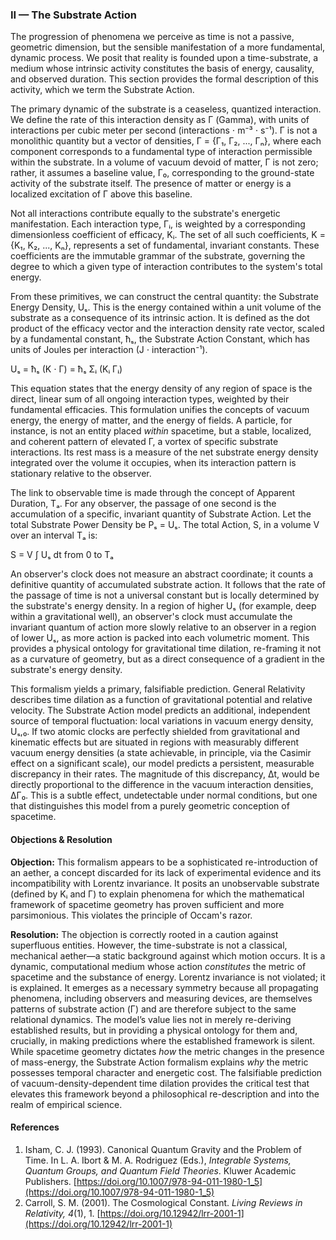 ### II — The Substrate Action

The progression of phenomena we perceive as time is not a passive, geometric dimension, but the sensible manifestation of a more fundamental, dynamic process. We posit that reality is founded upon a time-substrate, a medium whose intrinsic activity constitutes the basis of energy, causality, and observed duration. This section provides the formal description of this activity, which we term the Substrate Action.

The primary dynamic of the substrate is a ceaseless, quantized interaction. We define the rate of this interaction density as Γ (Gamma), with units of interactions per cubic meter per second (interactions ⋅ m⁻³ ⋅ s⁻¹). Γ is not a monolithic quantity but a vector of densities, Γ = {Γ₁, Γ₂, ..., Γₙ}, where each component corresponds to a fundamental type of interaction permissible within the substrate. In a volume of vacuum devoid of matter, Γ is not zero; rather, it assumes a baseline value, Γ₀, corresponding to the ground-state activity of the substrate itself. The presence of matter or energy is a localized excitation of Γ above this baseline.

Not all interactions contribute equally to the substrate's energetic manifestation. Each interaction type, Γᵢ, is weighted by a corresponding dimensionless coefficient of efficacy, Kᵢ. The set of all such coefficients, K = {K₁, K₂, ..., Kₙ}, represents a set of fundamental, invariant constants. These coefficients are the immutable grammar of the substrate, governing the degree to which a given type of interaction contributes to the system's total energy.

From these primitives, we can construct the central quantity: the Substrate Energy Density, Uₛ. This is the energy contained within a unit volume of the substrate as a consequence of its intrinsic action. It is defined as the dot product of the efficacy vector and the interaction density rate vector, scaled by a fundamental constant, ħₛ, the Substrate Action Constant, which has units of Joules per interaction (J ⋅ interaction⁻¹).

Uₛ = ħₛ (K ⋅ Γ) = ħₛ Σᵢ (Kᵢ Γᵢ)

This equation states that the energy density of any region of space is the direct, linear sum of all ongoing interaction types, weighted by their fundamental efficacies. This formulation unifies the concepts of vacuum energy, the energy of matter, and the energy of fields. A particle, for instance, is not an entity placed *within* spacetime, but a stable, localized, and coherent pattern of elevated Γ, a vortex of specific substrate interactions. Its rest mass is a measure of the net substrate energy density integrated over the volume it occupies, when its interaction pattern is stationary relative to the observer.

The link to observable time is made through the concept of Apparent Duration, Tₐ. For any observer, the passage of one second is the accumulation of a specific, invariant quantity of Substrate Action. Let the total Substrate Power Density be Pₛ = Uₛ. The total Action, S, in a volume V over an interval Tₐ is:

S = V ∫ Uₛ dt from 0 to Tₐ

An observer's clock does not measure an abstract coordinate; it counts a definitive quantity of accumulated substrate action. It follows that the rate of the passage of time is not a universal constant but is locally determined by the substrate's energy density. In a region of higher Uₛ (for example, deep within a gravitational well), an observer's clock must accumulate the invariant quantum of action more slowly relative to an observer in a region of lower Uₛ, as more action is packed into each volumetric moment. This provides a physical ontology for gravitational time dilation, re-framing it not as a curvature of geometry, but as a direct consequence of a gradient in the substrate's energy density.

This formalism yields a primary, falsifiable prediction. General Relativity describes time dilation as a function of gravitational potential and relative velocity. The Substrate Action model predicts an additional, independent source of temporal fluctuation: local variations in vacuum energy density, Uₛ,₀. If two atomic clocks are perfectly shielded from gravitational and kinematic effects but are situated in regions with measurably different vacuum energy densities (a state achievable, in principle, via the Casimir effect on a significant scale), our model predicts a persistent, measurable discrepancy in their rates. The magnitude of this discrepancy, Δt, would be directly proportional to the difference in the vacuum interaction densities, ΔΓ₀. This is a subtle effect, undetectable under normal conditions, but one that distinguishes this model from a purely geometric conception of spacetime.

#### Objections & Resolution

**Objection:** This formalism appears to be a sophisticated re-introduction of an aether, a concept discarded for its lack of experimental evidence and its incompatibility with Lorentz invariance. It posits an unobservable substrate (defined by Kᵢ and Γ) to explain phenomena for which the mathematical framework of spacetime geometry has proven sufficient and more parsimonious. This violates the principle of Occam's razor.

**Resolution:** The objection is correctly rooted in a caution against superfluous entities. However, the time-substrate is not a classical, mechanical aether—a static background against which motion occurs. It is a dynamic, computational medium whose action *constitutes* the metric of spacetime and the substance of energy. Lorentz invariance is not violated; it is explained. It emerges as a necessary symmetry because all propagating phenomena, including observers and measuring devices, are themselves patterns of substrate action (Γ) and are therefore subject to the same relational dynamics. The model’s value lies not in merely re-deriving established results, but in providing a physical ontology for them and, crucially, in making predictions where the established framework is silent. While spacetime geometry dictates *how* the metric changes in the presence of mass-energy, the Substrate Action formalism explains *why* the metric possesses temporal character and energetic cost. The falsifiable prediction of vacuum-density-dependent time dilation provides the critical test that elevates this framework beyond a philosophical re-description and into the realm of empirical science.

#### References

1.  Isham, C. J. (1993). Canonical Quantum Gravity and the Problem of Time. In L. A. Ibort & M. A. Rodriguez (Eds.), *Integrable Systems, Quantum Groups, and Quantum Field Theories*. Kluwer Academic Publishers. [https://doi.org/10.1007/978-94-011-1980-1_5](https://doi.org/10.1007/978-94-011-1980-1_5)
2.  Carroll, S. M. (2001). The Cosmological Constant. *Living Reviews in Relativity, 4*(1), 1. [https://doi.org/10.12942/lrr-2001-1](https://doi.org/10.12942/lrr-2001-1)